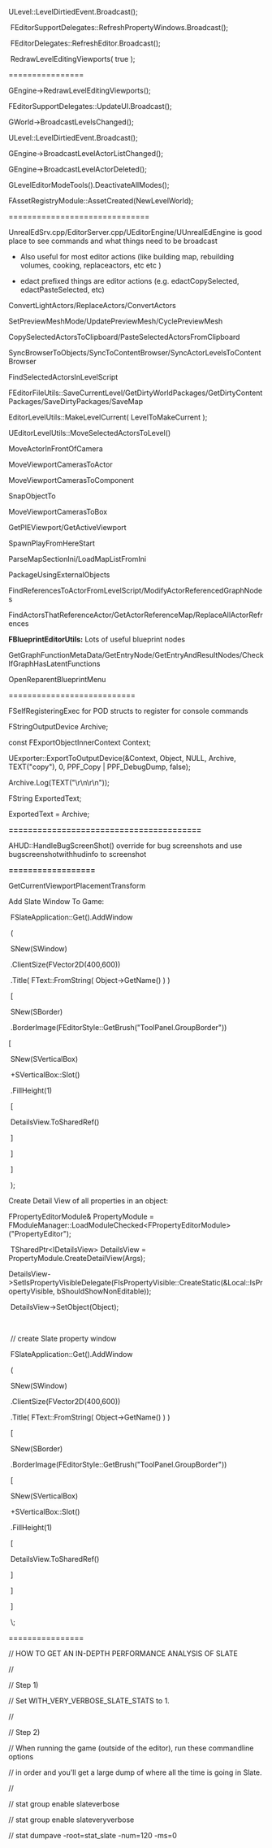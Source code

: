 ULevel::LevelDirtiedEvent.Broadcast();

​ FEditorSupportDelegates::RefreshPropertyWindows.Broadcast();

​ FEditorDelegates::RefreshEditor.Broadcast();

​ RedrawLevelEditingViewports( true );

================

GEngine->RedrawLevelEditingViewports();

FEditorSupportDelegates::UpdateUI.Broadcast();

GWorld->BroadcastLevelsChanged();

ULevel::LevelDirtiedEvent.Broadcast();

GEngine->BroadcastLevelActorListChanged();

GEngine->BroadcastLevelActorDeleted();

GLevelEditorModeTools().DeactivateAllModes();

FAssetRegistryModule::AssetCreated(NewLevelWorld);

==============================

UnrealEdSrv.cpp/EditorServer.cpp/UEditorEngine/UUnrealEdEngine is good place to see commands and what things need to be broadcast

- Also useful for most editor actions (like building map, rebuilding volumes, cooking, replaceactors, etc etc )

- edact prefixed things are editor actions (e.g. edactCopySelected, edactPasteSelected, etc)

ConvertLightActors/ReplaceActors/ConvertActors

SetPreviewMeshMode/UpdatePreviewMesh/CyclePreviewMesh

CopySelectedActorsToClipboard/PasteSelectedActorsFromClipboard

SyncBrowserToObjects/SyncToContentBrowser/SyncActorLevelsToContentBrowser

FindSelectedActorsInLevelScript

FEditorFileUtils::SaveCurrentLevel/GetDirtyWorldPackages/GetDirtyContentPackages/SaveDirtyPackages/SaveMap

EditorLevelUtils::MakeLevelCurrent( LevelToMakeCurrent );

UEditorLevelUtils::MoveSelectedActorsToLevel()

MoveActorInFrontOfCamera

MoveViewportCamerasToActor

MoveViewportCamerasToComponent

SnapObjectTo

MoveViewportCamerasToBox

GetPIEViewport/GetActiveViewport

SpawnPlayFromHereStart

ParseMapSectionIni/LoadMapListFromIni

PackageUsingExternalObjects

FindReferencesToActorFromLevelScript/ModifyActorReferencedGraphNodes

FindActorsThatReferenceActor/GetActorReferenceMap/ReplaceAllActorRefrences

**FBlueprintEditorUtils:** Lots of useful blueprint nodes

GetGraphFunctionMetaData/GetEntryNode/GetEntryAndResultNodes/CheckIfGraphHasLatentFunctions

OpenReparentBlueprintMenu

===========================

FSelfRegisteringExec for POD structs to register for console commands

FStringOutputDevice Archive;

const FExportObjectInnerContext Context;

UExporter::ExportToOutputDevice(&Context, Object, NULL, Archive, TEXT("copy"), 0, PPF_Copy | PPF_DebugDump, false);

Archive.Log(TEXT("\\r\\n\\r\\n"));

FString ExportedText;

ExportedText = Archive;

**========================================**

AHUD::HandleBugScreenShot() override for bug screenshots and use bugscreenshotwithhudinfo to screenshot

**==================**

GetCurrentViewportPlacementTransform

Add Slate Window To Game:

​ FSlateApplication::Get().AddWindow

​ (

​ SNew(SWindow)

​ .ClientSize(FVector2D(400,600))

​ .Title( FText::FromString( Object->GetName() ) )

​ \[

​ SNew(SBorder)

​ .BorderImage(FEditorStyle::GetBrush("ToolPanel.GroupBorder"))

\[

​ SNew(SVerticalBox)

​ +SVerticalBox::Slot()

​ .FillHeight(1)

​ \[

​ DetailsView.ToSharedRef()

​ ]

​ ]

​ ]

​ );

Create Detail View of all properties in an object:

FPropertyEditorModule& PropertyModule = FModuleManager::LoadModuleChecked&lt;FPropertyEditorModule>("PropertyEditor");

​ TSharedPtr&lt;IDetailsView> DetailsView = PropertyModule.CreateDetailView(Args);

​ DetailsView->SetIsPropertyVisibleDelegate(FIsPropertyVisible::CreateStatic(&Local::IsPropertyVisible, bShouldShowNonEditable));

​ DetailsView->SetObject(Object);

​

​ // create Slate property window

​ FSlateApplication::Get().AddWindow

​ (

​ SNew(SWindow)

​ .ClientSize(FVector2D(400,600))

​ .Title( FText::FromString( Object->GetName() ) )

​ \[

​ SNew(SBorder)

​ .BorderImage(FEditorStyle::GetBrush("ToolPanel.GroupBorder"))

​ \[

​ SNew(SVerticalBox)

​ +SVerticalBox::Slot()

​ .FillHeight(1)

​ \[

​ DetailsView.ToSharedRef()

​ ]

​ ]

​ ]

​ \\;

================

// HOW TO GET AN IN-DEPTH PERFORMANCE ANALYSIS OF SLATE

//

// Step 1)

// Set WITH_VERY_VERBOSE_SLATE_STATS to 1.

//

// Step 2)

// When running the game (outside of the editor), run these commandline options

// in order and you'll get a large dump of where all the time is going in Slate.

//

// stat group enable slateverbose

// stat group enable slateveryverbose

// stat dumpave -root=stat_slate -num=120 -ms=0
